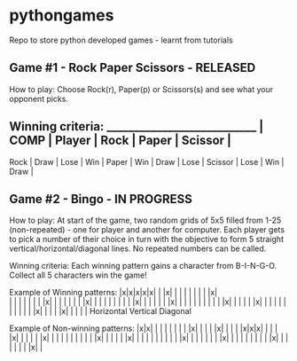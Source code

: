 # pythongames
Repo to store python developed games - learnt from tutorials

Game #1 - Rock Paper Scissors - RELEASED
-----------------------------
How to play:
Choose Rock(r), Paper(p) or Scissors(s) and see what your opponent picks. 
 
Winning criteria: 
        ___________________________
        |         COMP            |
Player  | Rock  | Paper | Scissor |
----------------------------------
Rock    | Draw  | Lose  | Win     |
Paper   | Win   | Draw  | Lose    |
Scissor | Lose  | Win   | Draw    |


Game #2 - Bingo - IN PROGRESS
-----------------------------
How to play:
At start of the game, two random grids of 5x5 filled from 1-25 (non-repeated) - one for player and another for computer.
Each player gets to pick a number of their choice in turn with the objective to form 5 straight vertical/horizontal/diagonal lines. 
No repeated numbers can be called.

Winning criteria:
Each winning pattern gains a character from B-I-N-G-O. Collect all 5 characters win the game!

Example of Winning patterns: 
|x|x|x|x|x|   | |x| | | |   | | | | |x|   
| | | | | |   | |x| | | |   | | | |x| | 
| | | | | |   | |x| | | |   | | |x| | | 
| | | | | |   | |x| | | |   | |x| | | | 
| | | | | |   | |x| | | |   |x| | | | | 
 Horizontal     Vertical      Diagonal
 
Example of Non-winning patterns: 
|x|x| | | |   | | | | |x|   | | | |x| | 
| | |x|x|x|   | | | |x| |   | | | |x| | 
| | | | | |   | | |x| | |   | | |x| | | 
| | | | | |   | |x| | | |   | | | |x| | 
| | | | | |   | |x| | | |   | | | |x| | 

